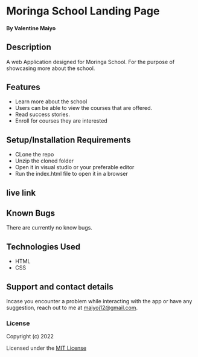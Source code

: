 # Moringa School Landing Page
#### By Valentine Maiyo
## Description
<p>A web Application designed for Moringa School. For the purpose of showcasing more about the school.</p>

## Features
* Learn more about the school
* Users can be able to view the courses that are offered. 
* Read success stories.
* Enroll for courses they are interested
## Setup/Installation Requirements

* CLone the repo
* Unzip the cloned folder
* Open it in visual studio or your preferable editor
* Run the index.html file to open it in a browser

## live link

## Known Bugs

There are currently no know bugs.

## Technologies Used
* HTML
* CSS
## Support and contact details
Incase you encounter a problem while interacting with the app or have any suggestion, reach out to me at maiyoj12@gmail.com.
### License
Copyright (c) 2022 

Licensed under the [MIT License](LICENSE)